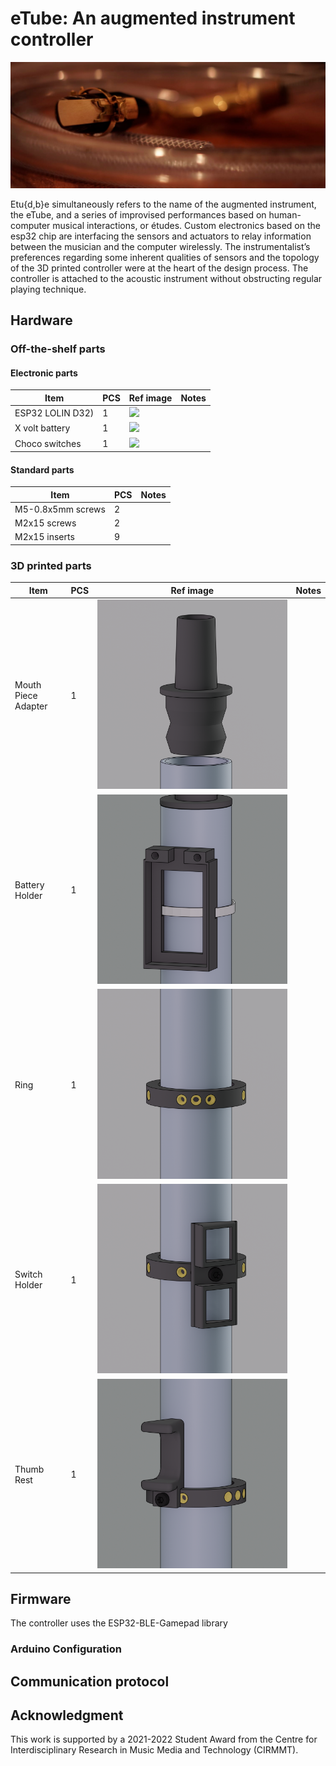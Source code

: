 # eTube: An augmented instrument controller
![](medias/etube01.jpeg)

Etu{d,b}e simultaneously refers to the name of the augmented instrument, the eTube, and a series of improvised performances based on human-computer musical interactions, or études. Custom electronics based on the esp32 chip are interfacing the sensors and actuators to relay information between the musician and the computer wirelessly. The instrumentalist’s preferences regarding some inherent qualities of sensors and the topology of the 3D printed controller were at the heart of the design process. The controller is attached to the acoustic instrument without obstructing regular playing technique.


## Hardware

### Off-the-shelf parts

#### Electronic parts
  
  | Item                   | PCS | Ref image                          | Notes                                                       |
  | ---------------------- | --- | ---------------------------------- | ------------------------------------------------------------|
  | ESP32 LOLIN D32)       | 1   | ![](img/thumb/esp32.jpg)           |                                                             |  
  | X volt battery         | 1   | ![](img/thumb/esp32.jpg)           |                                                             |  
  | Choco switches         | 1   | ![](img/thumb/esp32.jpg)           |                                                             |  

#### Standard parts
  
  | Item                            | PCS  | Notes                                       |
  | ------------------------------- | ---- | ------------------------------------------- |
  | M5-0.8x5mm screws               | 2    |  |
  | M2x15 screws                    | 2    |  |
  | M2x15 inserts                   | 9    |  |

### 3D printed parts

| Item                  | PCS | Ref image                           | Notes            |
| --------------------- | --- | ----------------------------------- | ---------------- |
| Mouth Piece Adapter   | 1   | ![](medias/mouthPieceAdapter.png)||
| Battery Holder        | 1   | ![](medias/batteryHolder.png)||
| Ring                  | 1   | ![](medias/ring.png)||
| Switch Holder         | 1   | ![](medias/switchHolder.png)||
| Thumb Rest            | 1   | ![](medias/thumbRest.png)||


## Firmware
The controller uses the ESP32-BLE-Gamepad library 
### Arduino Configuration

## Communication protocol

## Acknowledgment

This work is supported by a 2021-2022 Student Award from the Centre for Interdisciplinary Research in Music Media and Technology (CIRMMT).